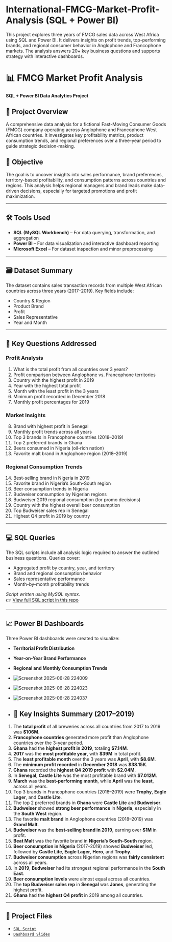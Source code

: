 # International-FMCG-Market-Profit-Analysis (SQL + Power BI)
This project explores three years of FMCG sales data across West Africa using SQL and Power BI. It delivers insights on profit trends, top-performing brands, and regional consumer behavior in Anglophone and Francophone markets. The analysis answers 20+ key business questions and supports strategy with interactive dashboards.

# 📊 FMCG Market Profit Analysis

**SQL + Power BI Data Analytics Project**

## 🧩 Project Overview  
A comprehensive data analysis for a fictional Fast-Moving Consumer Goods (FMCG) company operating across Anglophone and Francophone West African countries. It investigates key profitability metrics, product consumption trends, and regional preferences over a three-year period to guide strategic decision-making.

## 🎯 Objective  
The goal is to uncover insights into sales performance, brand preferences, territory-based profitability, and consumption patterns across countries and regions. This analysis helps regional managers and brand leads make data-driven decisions, especially for targeted promotions and profit maximization.

---

## 🛠 Tools Used  
- **SQL (MySQL Workbench)** – For data querying, transformation, and aggregation  
- **Power BI** – For data visualization and interactive dashboard reporting  
- **Microsoft Excel** – For dataset inspection and minor preprocessing

---

## 🗃 Dataset Summary  
The dataset contains sales transaction records from multiple West African countries across three years (2017–2019). Key fields include:  
- Country & Region  
- Product Brand  
- Profit  
- Sales Representative  
- Year and Month  

---

## 📌 Key Questions Addressed  
### Profit Analysis  
1. What is the total profit from all countries over 3 years?  
2. Profit comparison between Anglophone vs. Francophone territories  
3. Country with the highest profit in 2019  
4. Year with the highest total profit  
5. Month with the least profit in the 3 years  
6. Minimum profit recorded in December 2018  
7. Monthly profit percentages for 2019  

### Market Insights  
8. Brand with highest profit in Senegal  
9. Monthly profit trends across all years  
10. Top 3 brands in Francophone countries (2018–2019)  
11. Top 2 preferred brands in Ghana  
12. Beers consumed in Nigeria (oil-rich nation)  
13. Favorite malt brand in Anglophone region (2018–2019)  

### Regional Consumption Trends  
14. Best-selling brand in Nigeria in 2019  
15. Favorite brand in Nigeria’s South-South region  
16. Beer consumption trends in Nigeria  
17. Budweiser consumption by Nigerian regions  
18. Budweiser 2019 regional consumption (for promo decisions)  
19. Country with the highest overall beer consumption  
20. Top Budweiser sales rep in Senegal  
21. Highest Q4 profit in 2019 by country 

---

## 💻 SQL Queries  
The SQL scripts include all analysis logic required to answer the outlined business questions. Queries cover:  
- Aggregated profit by country, year, and territory  
- Brand and regional consumption behavior  
- Sales representative performance  
- Month-by-month profitability trends

*Script written using MySQL syntax.*  
👉 [View full SQL script in this repo](https://github.com/AhnieP/International-FMCG-Market-Profit-Analysis/blob/main/PAUL%20ANNA%20SQL%20DAP%20PROJECT%20SCRIPT.sql)

---

## 📈 Power BI Dashboards  
Three Power BI dashboards were created to visualize:  
- **Territorial Profit Distribution**  
- **Year-on-Year Brand Performance**  
- **Regional and Monthly Consumption Trends**

- ![Screenshot 2025-06-28 224009](https://github.com/user-attachments/assets/bc65a4f9-27d3-45be-974a-2e3eaedd086b)
- ![Screenshot 2025-06-28 224023](https://github.com/user-attachments/assets/cb8a39e5-643a-480f-a32e-0619ed479f63)
- ![Screenshot 2025-06-28 224037](https://github.com/user-attachments/assets/f3df7cf3-39c9-4592-8337-573f78e6df3a)


- ## 📌 Key Insights Summary (2017–2019)

1. The **total profit** of all breweries across all countries from 2017 to 2019 was **$106M**.
2. **Francophone countries** generated more profit than Anglophone countries over the 3-year period.
3. **Ghana** had the **highest profit in 2019**, totaling **$7.14M**.
4. **2017** was the **most profitable year**, with **$39M** in total profit.
5. The **least profitable month** over the 3 years was **April**, with **$8.6M**.
6. The **minimum profit recorded** in **December 2018** was **$38.15K**.
7. **Ghana** recorded the **highest Q4 2019 profit** with **$2.04M**.
8. In **Senegal**, **Castle Lite** was the most profitable brand with **$7.012M**.
9. **March** was the **best-performing month**, while **April** was the **least**, across all years.
10. Top 3 brands in Francophone countries (2018–2019) were **Trophy**, **Eagle Lager**, and **Castle Lite**.
11. The top 2 preferred brands in **Ghana** were **Castle Lite** and **Budweiser**.
12. **Budweiser** showed **strong beer performance** in **Nigeria**, especially in the **South West** region.
13. The favorite **malt brand** in Anglophone countries (2018–2019) was **Grand Malt**.
14. **Budweiser** was the **best-selling brand in 2019**, earning over **$1M** in profit.
15. **Beat Malt** was the favorite brand in **Nigeria’s South-South** region.
16. **Beer consumption in Nigeria** (2017–2019) showed **Budweiser** led, followed by **Castle Lite**, **Eagle Lager**, **Hero**, and **Trophy**.
17. **Budweiser consumption** across Nigerian regions was **fairly consistent** across all years.
18. In **2019**, **Budweiser** had its strongest regional performance in the **South East**.
19. **Beer consumption levels** were almost equal across all countries.
20. The **top Budweiser sales rep** in **Senegal** was **Jones**, generating the highest profit.
21. **Ghana** had the **highest Q4 profit** in 2019 among all countries.

---

## 📂 Project Files  
- [`SQL Script`](https://github.com/AhnieP/International-FMCG-Market-Profit-Analysis/blob/main/PAUL%20ANNA%20SQL%20DAP%20PROJECT%20SCRIPT.sql)  
- [`Dashboard Slides`](https://github.com/user-attachments/files/20964719/PAUL.ANNA.SQL.VISULAIZATION.DAP.PROJECT.pptx)




